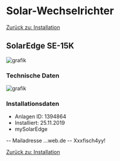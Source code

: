 # Solar-Wechselrichter

[Zurück zu: Installation](installation.md)

## SolarEdge SE-15K

![grafik](https://github.com/user-attachments/assets/f79ed050-82a2-4b37-a0e0-6dde5a8efa91)

### Technische Daten

![grafik](https://github.com/user-attachments/assets/ebedf884-27b8-4c70-ab71-d990b77cd3c1)

### Installationsdaten

- Anlagen ID: 1394864
- Installiert: 25.11.2019
- mySolarEdge

-- Mailadresse ...web.de
-- Xxxfisch4yy!

[Zurück zu: Installation](installation.md)
